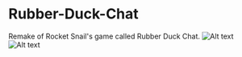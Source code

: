 # Rubber-Duck-Chat
Remake of Rocket Snail's game called Rubber Duck Chat.
![Alt text](http://i.imgur.com/ZgvYoZ4.png)
![Alt text](http://i.imgur.com/ESHu17s.jpg)


